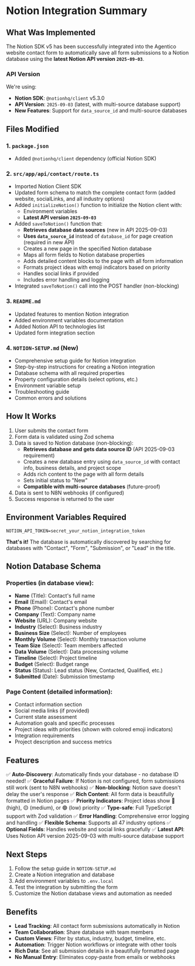 # Notion Integration Summary

## What Was Implemented

The Notion SDK v5 has been successfully integrated into the Agentico website contact form to automatically save all form submissions to a Notion database using the **latest Notion API version `2025-09-03`**.

### API Version

We're using:
- **Notion SDK**: `@notionhq/client` v5.3.0
- **API Version**: `2025-09-03` (latest, with multi-source database support)
- **New Features**: Support for `data_source_id` and multi-source databases

## Files Modified

### 1. `package.json`
- Added `@notionhq/client` dependency (official Notion SDK)

### 2. `src/app/api/contact/route.ts`
- Imported Notion Client SDK
- Updated form schema to match the complete contact form (added website, socialLinks, and all industry options)
- Added `initializeNotion()` function to initialize the Notion client with:
  - Environment variables
  - **Latest API version `2025-09-03`**
- Added `saveToNotion()` function that:
  - **Retrieves database data sources** (new in API 2025-09-03)
  - **Uses `data_source_id`** instead of `database_id` for page creation (required in new API)
  - Creates a new page in the specified Notion database
  - Maps all form fields to Notion database properties
  - Adds detailed content blocks to the page with all form information
  - Formats project ideas with emoji indicators based on priority
  - Handles social links if provided
  - Includes error handling and logging
- Integrated `saveToNotion()` call into the POST handler (non-blocking)

### 3. `README.md`
- Updated features to mention Notion integration
- Added environment variables documentation
- Added Notion API to technologies list
- Updated form integration section

### 4. `NOTION-SETUP.md` (New)
- Comprehensive setup guide for Notion integration
- Step-by-step instructions for creating a Notion integration
- Database schema with all required properties
- Property configuration details (select options, etc.)
- Environment variable setup
- Troubleshooting guide
- Common errors and solutions

## How It Works

1. User submits the contact form
2. Form data is validated using Zod schema
3. Data is saved to Notion database (non-blocking):
   - **Retrieves database and gets data source ID** (API 2025-09-03 requirement)
   - Creates a new database entry using `data_source_id` with contact info, business details, and project scope
   - Adds rich content to the page with all form details
   - Sets initial status to "New"
   - **Compatible with multi-source databases** (future-proof)
4. Data is sent to N8N webhooks (if configured)
5. Success response is returned to the user

## Environment Variables Required

```env
NOTION_API_TOKEN=secret_your_notion_integration_token
```

**That's it!** The database is automatically discovered by searching for databases with "Contact", "Form", "Submission", or "Lead" in the title.

## Notion Database Schema

### Properties (in database view):
- **Name** (Title): Contact's full name
- **Email** (Email): Contact's email
- **Phone** (Phone): Contact's phone number
- **Company** (Text): Company name
- **Website** (URL): Company website
- **Industry** (Select): Business industry
- **Business Size** (Select): Number of employees
- **Monthly Volume** (Select): Monthly transaction volume
- **Team Size** (Select): Team members affected
- **Data Volume** (Select): Data processing volume
- **Timeline** (Select): Project timeline
- **Budget** (Select): Budget range
- **Status** (Status): Lead status (New, Contacted, Qualified, etc.)
- **Submitted** (Date): Submission timestamp

### Page Content (detailed information):
- Contact information section
- Social media links (if provided)
- Current state assessment
- Automation goals and specific processes
- Project ideas with priorities (shown with colored emoji indicators)
- Integration requirements
- Project description and success metrics

## Features

✅ **Auto-Discovery**: Automatically finds your database - no database ID needed!
✅ **Graceful Failure**: If Notion is not configured, form submissions still work (sent to N8N webhooks)
✅ **Non-blocking**: Notion save doesn't delay the user's response
✅ **Rich Content**: All form data is beautifully formatted in Notion pages
✅ **Priority Indicators**: Project ideas show 🔴 (high), 🟡 (medium), or 🟢 (low) priority
✅ **Type-safe**: Full TypeScript support with Zod validation
✅ **Error Handling**: Comprehensive error logging and handling
✅ **Flexible Schema**: Supports all 47 industry options
✅ **Optional Fields**: Handles website and social links gracefully
✅ **Latest API**: Uses Notion API version 2025-09-03 with multi-source database support

## Next Steps

1. Follow the setup guide in `NOTION-SETUP.md`
2. Create a Notion integration and database
3. Add environment variables to `.env.local`
4. Test the integration by submitting the form
5. Customize the Notion database views and automation as needed

## Benefits

- **Lead Tracking**: All contact form submissions automatically in Notion
- **Team Collaboration**: Share database with team members
- **Custom Views**: Filter by status, industry, budget, timeline, etc.
- **Automation**: Trigger Notion workflows or integrate with other tools
- **Rich Data**: See all submission details in a beautifully formatted page
- **No Manual Entry**: Eliminates copy-paste from emails or webhooks

